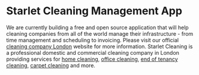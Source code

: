 # Starlet Cleaning Management App

We are currently building a free and open source application that will help cleaning companies from all of the world manage their infrastructure - from time management and scheduling to invoicing. Please visit our official [cleaning company London](https://www.starletcleaning.co.uk) website for more information. Starlet Cleaning is a professional domestic and commercial cleaning company in London providing services for [home cleaning](https://www.starletcleaning.co.uk/domestic-cleaning-london/), [office cleaning](https://www.starletcleaning.co.uk/office-cleaning-london/), [end of tenancy cleaning](https://www.starletcleaning.co.uk/end-of-tenancy-cleaning-london/), [carpet cleaning](https://www.starletcleaning.co.uk/carpet-cleaning-london/) and more.
